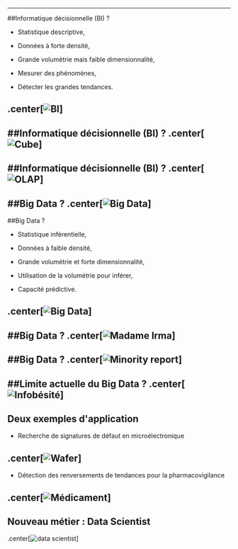 
---
##Informatique décisionnelle (BI) ?

- Statistique descriptive,

- Données à forte densité,

- Grande volumétrie mais faible dimensionnalité, 

- Mesurer des phénomènes, 

- Détecter les grandes tendances.

.center[![BI](bi2.png)]
---

##Informatique décisionnelle (BI) ?
.center[![Cube](cube.gif)]
---

##Informatique décisionnelle (BI) ?
.center[![OLAP](OLAP.gif)]
---

##Big Data ?
.center[![Big Data](bigdata2.jpg)]
---

##Big Data ?
- Statistique inférentielle, 

- Données à faible densité, 

- Grande volumétrie et forte dimensionnalité,

- Utilisation de la volumétrie pour inférer,

- Capacité prédictive.

.center[![Big Data](bigdata1.jpg)]
---

##Big Data ?
.center[![Madame Irma](madameirma.jpg)]
---

##Big Data ?
.center[![Minority report](minority-report.jpg)]
---

##Limite actuelle du Big Data ? 
.center[![Infobésité](infobesite.jpg)]
---

## Deux exemples d'application
- Recherche de signatures de défaut en microélectronique

.center[![Wafer](wafer.jpg)]
--

- Détection des renversements de tendances pour la pharmacovigilance

.center[![Médicament](medicaments.jpg)]
---

## Nouveau métier : Data Scientist
.center[![data scientist](data-scientist2.jpg)]


